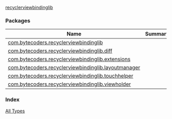 [recyclerviewbindinglib](./index.md)

### Packages

| Name | Summary |
|---|---|
| [com.bytecoders.recyclerviewbindinglib](com.bytecoders.recyclerviewbindinglib/index.md) |  |
| [com.bytecoders.recyclerviewbindinglib.diff](com.bytecoders.recyclerviewbindinglib.diff/index.md) |  |
| [com.bytecoders.recyclerviewbindinglib.extensions](com.bytecoders.recyclerviewbindinglib.extensions/index.md) |  |
| [com.bytecoders.recyclerviewbindinglib.layoutmanager](com.bytecoders.recyclerviewbindinglib.layoutmanager/index.md) |  |
| [com.bytecoders.recyclerviewbindinglib.touchhelper](com.bytecoders.recyclerviewbindinglib.touchhelper/index.md) |  |
| [com.bytecoders.recyclerviewbindinglib.viewholder](com.bytecoders.recyclerviewbindinglib.viewholder/index.md) |  |

### Index

[All Types](alltypes/index.md)